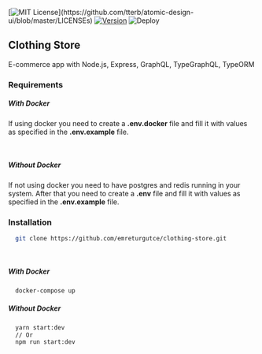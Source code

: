 [![MIT License](https://img.shields.io/apm/l/atomic-design-ui.svg?)](https://github.com/tterb/atomic-design-ui/blob/master/LICENSEs) [![Version](https://badge.fury.io/gh/tterb%2FHyde.svg)](https://badge.fury.io/gh/tterb%2FHyde) ![Deploy](https://github.com/emreturgutce/clothing-store/workflows/badge.svg)

## Clothing Store

E-commerce app with Node.js, Express, GraphQL, TypeGraphQL, TypeORM

### Requirements

##### With Docker

If using docker you need to create a **.env.docker** file and fill it with values as specified in the **.env.example** file.

<br>

##### Without Docker

If not using docker you need to have postgres and redis running in your system. After that you need to create a **.env** file and fill it with values as specified in the **.env.example** file.

### Installation

```bash
  git clone https://github.com/emreturgutce/clothing-store.git
```

<br>

##### With Docker

```bash
  docker-compose up
```

##### Without Docker

```bash
  yarn start:dev
  // Or
  npm run start:dev
```
